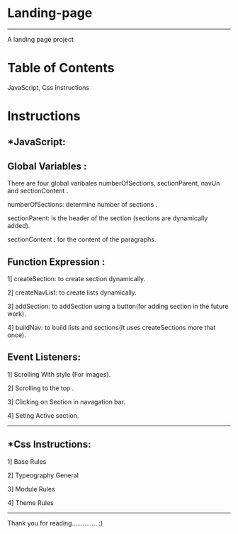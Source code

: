 # Landing-page
---------------

A landing page project



# Table of Contents

JavaScript, Css Instructions

# Instructions

*JavaScript:
------------
Global Variables :
-------------------

There are four global varibales  numberOfSections, sectionParent,  navUn and sectionContent .

numberOfSections: determine number of sections .

sectionParent: is the header of the section (sections are dynamically added).

sectionContent : for the content of the paragraphs.


Function Expression :
----------------------

1]  createSection: to create section dynamically.

2]  createNavList: to create lists dynamically.

3]  addSection: to addSection using a button(for  adding section in the future work).

4]  buildNav: to build lists and sections(It uses createSections more that once).


 Event Listeners:
-------------------

1]  Scrolling With style (For images).

2]  Scrolling to the top .

3]  Clicking on Section in navagation bar.

4]  Seting Active section.

---------------------------------------------------------------------------------------------------------------------------------------------------------

*Css Instructions:
------------------

1]  Base Rules

2]  Typeography General

3]  Module Rules

4]  Theme Rules 

------------------------------------------------------------------------------------------------------------------------------------------------------------


Thank you for reading..............  :) 
